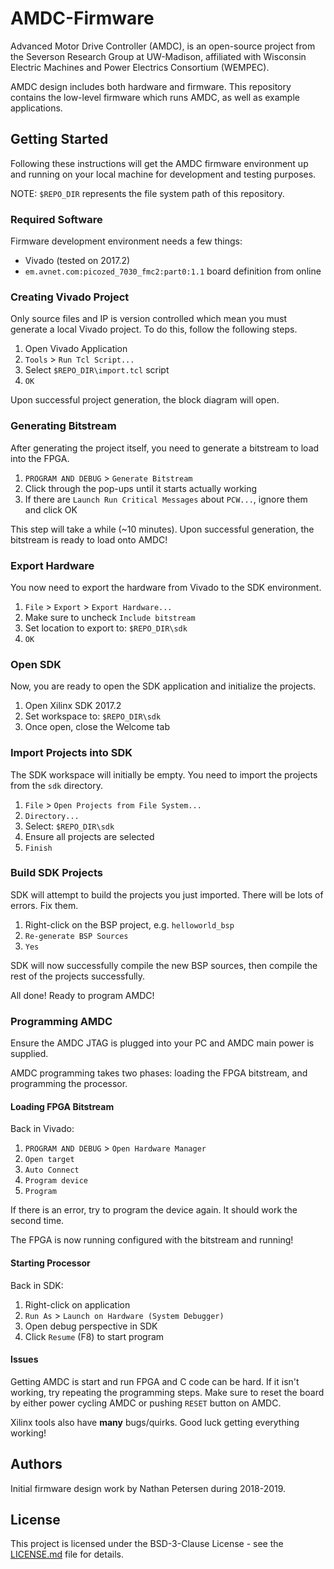 # AMDC-Firmware

Advanced Motor Drive Controller (AMDC), is an open-source project from the Severson Research Group at UW-Madison, affiliated with Wisconsin Electric Machines and Power Electrics Consortium (WEMPEC).

AMDC design includes both hardware and firmware. This repository contains the low-level firmware which runs AMDC, as well as example applications.

## Getting Started

Following these instructions will get the AMDC firmware environment up and running on your local machine for development and testing purposes.

NOTE: `$REPO_DIR` represents the file system path of this repository.

### Required Software

Firmware development environment needs a few things:

- Vivado (tested on 2017.2)
- `em.avnet.com:picozed_7030_fmc2:part0:1.1` board definition from online

### Creating Vivado Project

Only source files and IP is version controlled which mean you must generate a local Vivado project. To do this, follow the following steps.

1. Open Vivado Application
2. `Tools` > `Run Tcl Script...`
3. Select `$REPO_DIR\import.tcl` script
4. `OK`

Upon successful project generation, the block diagram will open.

### Generating Bitstream

After generating the project itself, you need to generate a bitstream to load into the FPGA.

1. `PROGRAM AND DEBUG` > `Generate Bitstream`
2. Click through the pop-ups until it starts actually working
3. If there are `Launch Run Critical Messages` about `PCW...`, ignore them and click OK

This step will take a while (~10 minutes). Upon successful generation, the bitstream is ready to load onto AMDC!

### Export Hardware

You now need to export the hardware from Vivado to the SDK environment.

1. `File` > `Export` > `Export Hardware...`
2. Make sure to uncheck `Include bitstream`
3. Set location to export to: `$REPO_DIR\sdk`
4. `OK`

### Open SDK

Now, you are ready to open the SDK application and initialize the projects.

1. Open Xilinx SDK 2017.2
2. Set workspace to: `$REPO_DIR\sdk`
3. Once open, close the Welcome tab

### Import Projects into SDK

The SDK workspace will initially be empty. You need to import the projects from the `sdk` directory.

1. `File` > `Open Projects from File System...`
2. `Directory...`
3. Select: `$REPO_DIR\sdk`
4. Ensure all projects are selected
5. `Finish`

### Build SDK Projects

SDK will attempt to build the projects you just imported. There will be lots of errors. Fix them.

1. Right-click on the BSP project, e.g. `helloworld_bsp`
2. `Re-generate BSP Sources`
3. `Yes`

SDK will now successfully compile the new BSP sources, then compile the rest of the projects successfully.

All done! Ready to program AMDC!


### Programming AMDC

Ensure the AMDC JTAG is plugged into your PC and AMDC main power is supplied.

AMDC programming takes two phases: loading the FPGA bitstream, and programming the processor.

#### Loading FPGA Bitstream

Back in Vivado:

1. `PROGRAM AND DEBUG` > `Open Hardware Manager`
2. `Open target`
3. `Auto Connect`
4. `Program device`
5. `Program`

If there is an error, try to program the device again. It should work the second time.

The FPGA is now running configured with the bitstream and running!

#### Starting Processor

Back in SDK:

1. Right-click on application
2. `Run As` > `Launch on Hardware (System Debugger)`
3. Open debug perspective in SDK
4. Click `Resume` (F8) to start program


#### Issues

Getting AMDC is start and run FPGA and C code can be hard. If it isn't working, try repeating the programming steps. Make sure to reset the board by either power cycling AMDC or pushing `RESET` button on AMDC.

Xilinx tools also have **many** bugs/quirks. Good luck getting everything working!


## Authors

Initial firmware design work by Nathan Petersen during 2018-2019.

## License

This project is licensed under the BSD-3-Clause License - see the [LICENSE.md](LICENSE.md) file for details.
